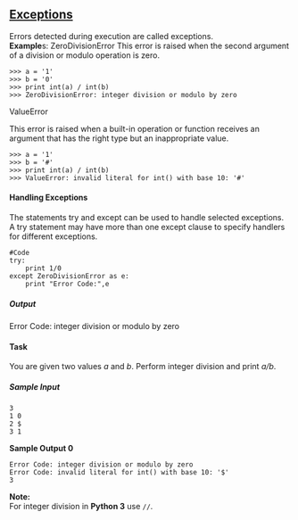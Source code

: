 ## **[Exceptions](https://www.hackerrank.com/challenges/exceptions)**   

Errors detected during execution are called exceptions.<br>**Example**s:
ZeroDivisionError
This error is raised when the second argument of a division or modulo operation is zero.<br>
```
>>> a = '1'
>>> b = '0'
>>> print int(a) / int(b)
>>> ZeroDivisionError: integer division or modulo by zero
```

ValueError

This error is raised when a built-in operation or function receives an argument that has the right type but an inappropriate value.

```
>>> a = '1'
>>> b = '#'
>>> print int(a) / int(b)
>>> ValueError: invalid literal for int() with base 10: '#'
```

#### Handling Exceptions
The statements try and except can be used to handle selected exceptions. A try statement may have more than one except clause to specify handlers for different exceptions.
```
#Code
try:
    print 1/0
except ZeroDivisionError as e:
    print "Error Code:",e
```

##### Output

Error Code: integer division or modulo by zero

#### Task
You are given two values *a* and *b*.
Perform integer division and print *a/b*.

##### Sample Input
```
3
1 0
2 $
3 1
```

**Sample Output 0**  
```
Error Code: integer division or modulo by zero
Error Code: invalid literal for int() with base 10: '$'
3
```

<strong>Note:</strong> <br>
For integer division in <strong>Python 3</strong> use <code>//</code>.
</sub><br><br>